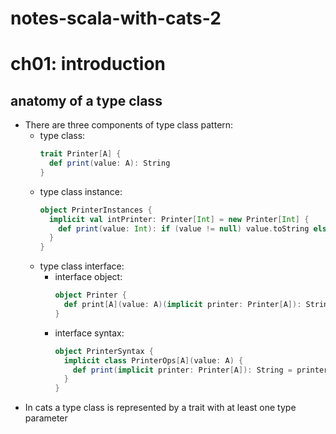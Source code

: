 # notes-scala-with-cats-2

# ch01: introduction

## anatomy of a type class

- There are three components of type class pattern:
  - type class:
    ```scala
    trait Printer[A] {
      def print(value: A): String
    }
    ```
  - type class instance:
    ```scala
    object PrinterInstances {
      implicit val intPrinter: Printer[Int] = new Printer[Int] {
        def print(value: Int): if (value != null) value.toString else ""
      }
    }
    ```
  - type class interface:
    - interface object:
      ```scala
      object Printer {
        def print[A](value: A)(implicit printer: Printer[A]): String = printer.print(value)
      }
      ```
    - interface syntax:
      ```scala
      object PrinterSyntax {
        implicit class PrinterOps[A](value: A) {
          def print(implicit printer: Printer[A]): String = printer.print(value)
        }
      }
      ```
- In cats a type class is represented by a trait with at least one type parameter

